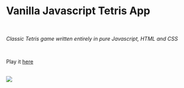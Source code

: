 # Vanilla Javascript Tetris App

<br>

_Classic Tetris game written entirely in pure Javascript, HTML and CSS_

<br>

Play it [here](https://andysterks.github.io/JS-Tetris)

<br>

<image src="images/game_play_crop.png">


